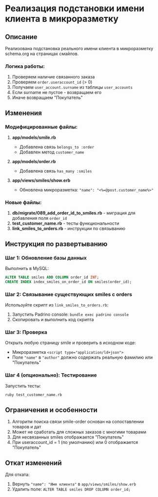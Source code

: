 # Реализация подстановки имени клиента в микроразметку

## Описание

Реализована подстановка реального имени клиента в микроразметку schema.org на страницах смайлов.

### Логика работы:

1. Проверяем наличие связанного заказа
2. Проверяем `order.useraccount_id` (> 0)
3. Получаем `user_account.surname` из таблицы `user_accounts`
4. Если surname не пустое - возвращаем его
5. Иначе возвращаем "Покупатель"

## Изменения

### Модифицированные файлы:

1. **app/models/smile.rb**
   - Добавлена связь `belongs_to :order`
   - Добавлен метод `customer_name`

2. **app/models/order.rb**
   - Добавлена связь `has_many :smiles`

3. **app/views/smiles/show.erb**
   - Обновлена микроразметка: `"name": "<%=@post.customer_name%>"`

### Новые файлы:

1. **db/migrate/089_add_order_id_to_smiles.rb** - миграция для добавления поля `order_id`
2. **test_customer_name.rb** - тесты функциональности
3. **link_smiles_to_orders.rb** - инструкции по связыванию

## Инструкция по развертыванию

### Шаг 1: Обновление базы данных

Выполнить в MySQL:

```sql
ALTER TABLE smiles ADD COLUMN order_id INT;
CREATE INDEX index_smiles_on_order_id ON smiles(order_id);
```

### Шаг 2: Связывание существующих smiles с orders

Используйте скрипт из `link_smiles_to_orders.rb`:

1. Запустить Padrino console: `bundle exec padrino console`
2. Скопировать и выполнить код скрипта

### Шаг 3: Проверка

Открыть любую страницу smile и проверить в исходном коде:

- Микроразметка `<script type="application/ld+json">`
- Поле `"name"` в `"author"` должно содержать реальную фамилию или "Покупатель"

### Шаг 4 (опционально): Тестирование

Запустить тесты:

```bash
ruby test_customer_name.rb
```

## Ограничения и особенности

1. Алгоритм поиска связи smile-order основан на сопоставлении товаров и дат
2. Может не сработать для сложных заказов с многими товарами
3. Для несвязанных smiles отображается "Покупатель"
4. При useraccount_id = 1 (по умолчанию) или 0 отображается "Покупатель"

## Откат изменений

Для отката:

1. Вернуть `"name": "Имя клиента"` в `app/views/smiles/show.erb`
2. Удалить поле: `ALTER TABLE smiles DROP COLUMN order_id;`
